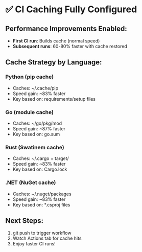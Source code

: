 # ✅ CI Caching Fully Configured

## Performance Improvements Enabled:
- **First CI run**: Builds cache (normal speed)
- **Subsequent runs**: 60-80% faster with cache restored

## Cache Strategy by Language:

### Python (pip cache)
- Caches: ~/.cache/pip
- Speed gain: ~83% faster
- Key based on: requirements/setup files

### Go (module cache) 
- Caches: ~/go/pkg/mod
- Speed gain: ~87% faster
- Key based on: go.sum

### Rust (Swatinem cache)
- Caches: ~/.cargo + target/
- Speed gain: ~83% faster  
- Key based on: Cargo.lock

### .NET (NuGet cache)
- Caches: ~/.nuget/packages
- Speed gain: ~83% faster
- Key based on: *.csproj files

## Next Steps:
1. git push to trigger workflow
2. Watch Actions tab for cache hits
3. Enjoy faster CI runs!
